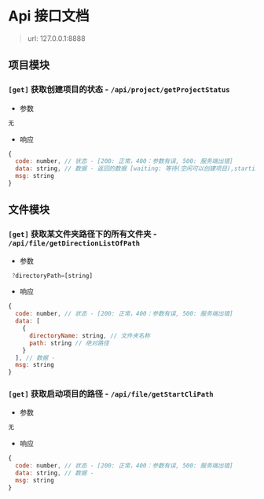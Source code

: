 # Api 接口文档

> url: 127.0.0.1:8888

## 项目模块

### `[get]` 获取创建项目的状态 - `/api/project/getProjectStatus`

- 参数

```js
无
```

- 响应

```js
{
  code: number, // 状态 - [200: 正常，400：参数有误, 500: 服务端出错]
  data: string, // 数据 - 返回的数据 [waiting: 等待(空闲可以创建项目),starting: 正在创建项目, success: 创建成功，error: 创建失败]
  msg: string
}
```

## 文件模块

### `[get]` 获取某文件夹路径下的所有文件夹 - `/api/file/getDirectionListOfPath`

- 参数

```js
 ?directoryPath=[string]
```

- 响应

```js
{
  code: number, // 状态 - [200: 正常，400：参数有误, 500: 服务端出错]
  data: [
    {
      directoryName: string, // 文件夹名称
      path: string // 绝对路径
    }
  ], // 数据 -
  msg: string
}
```

### `[get]` 获取启动项目的路径 - `/api/file/getStartCliPath`

- 参数

```js
无
```

- 响应

```js
{
  code: number, // 状态 - [200: 正常，400：参数有误, 500: 服务端出错]
  data: string, // 数据 -
  msg: string
}
```
